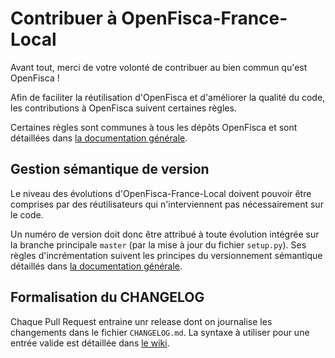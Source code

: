 # Contribuer à OpenFisca-France-Local

Avant tout, merci de votre volonté de contribuer au bien commun qu'est OpenFisca !

Afin de faciliter la réutilisation d'OpenFisca et d'améliorer la qualité du code, les contributions à OpenFisca suivent certaines règles.

Certaines règles sont communes à tous les dépôts OpenFisca et sont détaillées dans [la documentation générale](https://openfisca.org/doc/contribute/guidelines.html).

## Gestion sémantique de version

Le niveau des évolutions d'OpenFisca-France-Local doivent pouvoir être comprises par des réutilisateurs qui n'interviennent pas nécessairement sur le code.

Un numéro de version doit donc être attribué à toute évolution intégrée sur la branche principale `master` (par la mise à jour du fichier `setup.py`). Ses règles d'incrémentation suivent les principes du versionnement sémantique détaillés dans [la documentation générale](https://openfisca.org/doc/contribute/semver.html).

## Formalisation du CHANGELOG

Chaque Pull Request entraine unr release dont on journalise les changements dans le fichier `CHANGELOG.md`.
La syntaxe à utiliser pour une entrée valide est détaillée dans [le wiki](https://github.com/openfisca/openfisca-france-local/wiki/Ajouter-une-entr%C3%A9e-dans-le-CHANGELOG).
